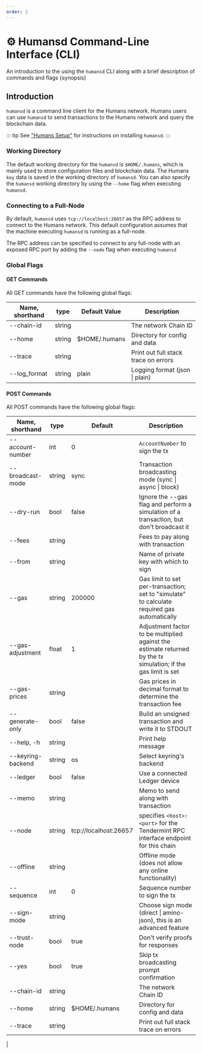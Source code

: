 ```yaml
---
order: 2
---
```


# ⚙️ Humansd Command-Line Interface (CLI)

An introduction to the using the `humansd` CLI along with a brief description of commands and flags {synopsis}

## Introduction

`humansd` is a command line client for the Humans network. Humans users can use `humansd` to send transactions to the Humans network and query the blockchain data.

::: tip
See ["Humans Setup"](./humansd-binary) for instructions on installing `humansd`.
:::

### Working Directory

The default working directory for the `humansd` is `$HOME/.humans`, which is mainly used to store configuration files and blockchain data. The Humans `key` data is saved in the working directory of `humansd`. You can also specify the `humansd` working directory by using the `--home` flag when executing `humansd`.

### Connecting to a Full-Node

By default, `humansd` uses `tcp://localhost:26657` as the RPC address to connect to the Humans network. This default configuration assumes that the machine executing `humansd` is running as a full-node.

The RPC address can be specified to connect to any full-node with an exposed RPC port by adding the `--node` flag when executing `humansd`

### Global Flags

#### GET Commands

All GET commands have the following global flags:

| Name, shorthand | type   | Default Value | Description                          |
| --------------- | ------ | ------------- | ------------------------------------ |
| --chain-id      | string |               | The network Chain ID                 |
| --home          | string | $HOME/.humans | Directory for config and data        |
| --trace         | string |               | Print out full stack trace on errors |
| --log\_format   | string | plain         | Logging format (json \| plain)       |

#### POST Commands

All POST commands have the following global flags:

| Name, shorthand   | type   | Default               | Description                                                                                                    |
| ----------------- | ------ | --------------------- | -------------------------------------------------------------------------------------------------------------- |
| --account-number  | int    | 0                     | `AccountNumber` to sign the tx                                                                                 |
| --broadcast-mode  | string | sync                  | Transaction broadcasting mode (sync \| async \| block)                                                         |
| --dry-run         | bool   | false                 | Ignore the --gas flag and perform a simulation of a transaction, but don't broadcast it                        |
| --fees            | string |                       | Fees to pay along with transaction                                                                             |
| --from            | string |                       | Name of private key with which to sign                                                                         |
| --gas             | string | 200000                | Gas limit to set per-transaction; set to "simulate" to calculate required gas automatically                    |
| --gas-adjustment  | float  | 1                     | Adjustment factor to be multiplied against the estimate returned by the tx simulation; if the gas limit is set |
| --gas-prices      | string |                       | Gas prices in decimal format to determine the transaction fee                                                  |
| --generate-only   | bool   | false                 | Build an unsigned transaction and write it to STDOUT                                                           |
| --help, -h        | string |                       | Print help message                                                                                             |
| --keyring-backend | string | os                    | Select keyring's backend                                                                                       |
| --ledger          | bool   | false                 | Use a connected Ledger device                                                                                  |
| --memo            | string |                       | Memo to send along with transaction                                                                            |
| --node            | string | tcp://localhost:26657 | specifies `<host>:<port>` for the Tendermint RPC interface endpoint for this chain                             |
| --offline         | string |                       | Offline mode (does not allow any online functionality)                                                         |
| --sequence        | int    | 0                     | Sequence number to sign the tx                                                                                 |
| --sign-mode       | string |                       | Choose sign mode (direct \| amino-json), this is an advanced feature                                           |
| --trust-node      | bool   | true                  | Don't verify proofs for responses                                                                              |
| --yes             | bool   | true                  | Skip tx broadcasting prompt confirmation                                                                       |
| --chain-id        | string |                       | The network Chain ID                                                                                           |
| --home            | string | $HOME/.humans         | Directory for config and data                                                                                  |
| --trace           | string |                       | Print out full stack trace on errors                                                                           |

<!-- ### Module Commands

| **Subcommand**             | **Description**                                           |
| -------------------------- | --------------------------------------------------------- |
| [perp](../x/perp.md#cli)   | Perp subcommands for querying and opening positions, etc. |
| [vpool](../x/vpool.md#cli) | Vpool subcommands for querying vpools.                    | --> |